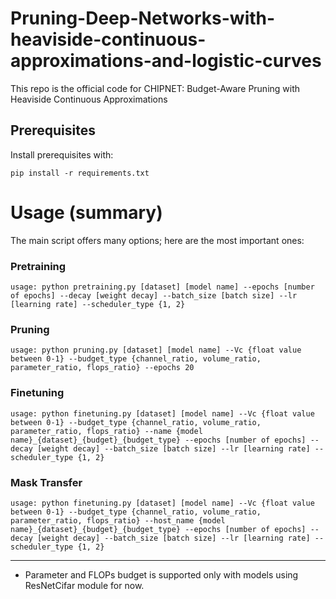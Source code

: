 
# Pruning-Deep-Networks-with-heaviside-continuous-approximations-and-logistic-curves

This repo is the official code for CHIPNET: Budget-Aware Pruning with Heaviside Continuous Approximations

## Prerequisites

Install prerequisites with:  
```
pip install -r requirements.txt
```

# Usage (summary)

The main script offers many options; here are the most important ones:

### Pretraining

```
usage: python pretraining.py [dataset] [model name] --epochs [number of epochs] --decay [weight decay] --batch_size [batch size] --lr [learning rate] --scheduler_type {1, 2}
```

### Pruning
```
usage: python pruning.py [dataset] [model name] --Vc {float value between 0-1} --budget_type {channel_ratio, volume_ratio, parameter_ratio, flops_ratio} --epochs 20
```

### Finetuning
```
usage: python finetuning.py [dataset] [model name] --Vc {float value between 0-1} --budget_type {channel_ratio, volume_ratio, parameter_ratio, flops_ratio} --name {model name}_{dataset}_{budget}_{budget_type} --epochs [number of epochs] --decay [weight decay] --batch_size [batch size] --lr [learning rate] --scheduler_type {1, 2}
```

### Mask Transfer
```
usage: python finetuning.py [dataset] [model name] --Vc {float value between 0-1} --budget_type {channel_ratio, volume_ratio, parameter_ratio, flops_ratio} --host_name {model name}_{dataset}_{budget}_{budget_type} --epochs [number of epochs] --decay [weight decay] --batch_size [batch size] --lr [learning rate] --scheduler_type {1, 2}
```



***
* Parameter and FLOPs budget is supported only with models using ResNetCifar module for now.
